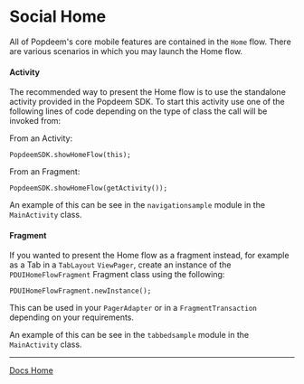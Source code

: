 # Social Home

All of Popdeem's core mobile features are contained in the `Home` flow. There are various scenarios in which you may launch the Home flow.

#### Activity

The recommended way to present the Home flow is to use the standalone activity provided in the Popdeem SDK. To start this activity use one of the following lines of code depending on the type of class the call will be invoked from:

From an Activity:
```
PopdeemSDK.showHomeFlow(this);
```

From an Fragment:
```
PopdeemSDK.showHomeFlow(getActivity());
```

An example of this can be see in the `navigationsample` module in the `MainActivity` class.

#### Fragment

If you wanted to present the Home flow as a fragment instead, for example as a Tab in a `TabLayout` `ViewPager`, create an instance of the `PDUIHomeFlowFragment` Fragment class using the following:
```
PDUIHomeFlowFragment.newInstance();
```

This can be used in your `PagerAdapter` or in a `FragmentTransaction` depending on your requirements.

An example of this can be see in the `tabbedsample` module in the `MainActivity` class.

---
[Docs Home](https://github.com/Popdeem/Popdeem-SDK-iOS/tree/master/Docs/README.md "Docs Home")
